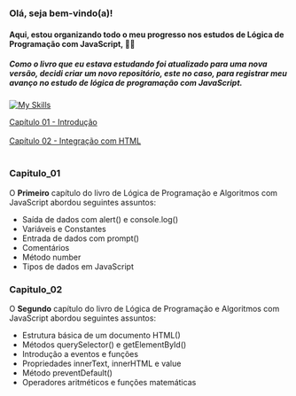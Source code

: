 ### Olá, seja bem-vindo(a)!<br/>

#### Aqui, estou organizando todo o meu progresso nos estudos de Lógica de Programação com JavaScript, 👨‍💻
##### Como o livro que eu estava estudando foi atualizado para uma nova versão, decidi criar um novo repositório, este no caso, para registrar meu avanço no estudo de lógica de programação com JavaScript.
[![My Skills](https://skillicons.dev/icons?i=js)](https://skillicons.dev)

<p>
  <a href="#Capitulo_01">Capítulo 01 - Introdução</a><br><br>
  <a href="#Capitulo_02">Capítulo 02 - Integração com HTML</a><br><br>
</p>

### Capitulo_01
<p>O <b>Primeiro</b> capítulo do livro de Lógica de Programação e Algoritmos com JavaScript abordou seguintes assuntos:<br>
  <ul>
  <li>Saída de dados com alert() e console.log()</li>
  <li>Variáveis e Constantes</li>
  <li>Entrada de dados com prompt()</li>
  <li>Comentários</li>
  <li>Método number</li>
  <li>Tipos de dados em JavaScript</li>
  </ul>
</p>

### Capitulo_02
<p>O <b>Segundo</b> capítulo do livro de Lógica de Programação e Algoritmos com JavaScript abordou seguintes assuntos:<br>
  <ul>
  <li>Estrutura básica de um documento HTML()</li>
  <li>Métodos querySelector() e getElementById()</li>
  <li>Introdução a eventos e funções</li>
  <li>Propriedades innerText, innerHTML e value</li>
  <li>Método preventDefault()</li>
  <li>Operadores aritméticos e funções matemáticas</li>
  </ul>
</p>
